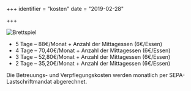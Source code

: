 +++
identifier = "kosten"
date = "2019-02-28"

+++

![Brettspiel](/images/nachmittagsbetreuung/5.jpg)

* 5 Tage – 88€/Monat + Anzahl der Mittagessen (6€/Essen)
* 4 Tage – 70,40€/Monat + Anzahl der Mittagessen (6€/Essen)
* 3 Tage – 52,80€/Monat + Anzahl der Mittagessen (6€/Essen)
* 2 Tage – 35,20€/Monat + Anzahl der Mittagessen (6€/Essen) 

Die Betreuungs- und Verpflegungskosten werden monatlich per SEPA-Lastschriftmandat abgerechnet. 
